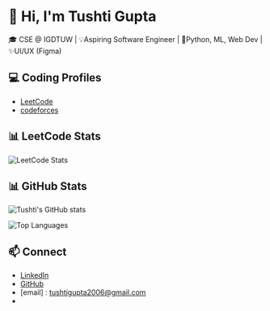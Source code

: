 # 👋 Hi, I'm Tushti Gupta

🎓 CSE @ IGDTUW | 💡Aspiring Software Engineer | 🌱Python, ML, Web Dev | ✨UI/UX (Figma)

## 💻 Coding Profiles
- [LeetCode](https://leetcode.com/u/tushtigupta11/)
- [codeforces](https://codeforces.com/profile/tushti11)

## 📊 LeetCode Stats
![LeetCode Stats](https://leetcard.jacoblin.cool/tushtigupta11?theme=dark&font=Abel)
## 📊 GitHub Stats  

![Tushti's GitHub stats](https://github-readme-stats.vercel.app/api?username=Tushti11&show_icons=true&theme=radical)  

![Top Languages](https://github-readme-stats.vercel.app/api/top-langs/?username=Tushti11&layout=compact&theme=radical)



## 📫 Connect
- [LinkedIn](https://www.linkedin.com/in/tushti-gupta-aa761323b/)
- [GitHub](https://github.com/Tushti11/)
- [email] : tushtigupta2006@gmail.com
- 

<!--
**Tushti11/Tushti11** is a ✨ _special_ ✨ repository because its `README.md` (this file) appears on your GitHub profile.

Here are some ideas to get you started:

- 🔭 I’m currently working on ...
- 🌱 I’m currently learning ...
- 👯 I’m looking to collaborate on ...
- 🤔 I’m looking for help with ...
- 💬 Ask me about ...
- 📫 How to reach me: ...
- 😄 Pronouns: ...
- ⚡ Fun fact: ...
-->
